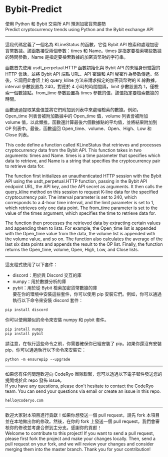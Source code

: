 # Bybit-Predict
使用 Python 和 Bybit 交易所 API 預測加密貨幣趨勢  
Predict cryptocurrency trends using Python and the Bybit exchange API

---
這段代碼定義了一個名為 KLineStatus 的函數，它從 Bybit API 檢索和處理加密貨幣數據。該函數接受兩個參數：times 和 Name。times 是指定要檢索哪些數據的時間參數，Name 是指定要檢索數據的加密貨幣對的字符串。

函數首先使用 usdt_perpetual.HTTP 函數初始化與 Bybit API 的未經身份驗證的 HTTP 會話，並將 Bybit API 端點 URL、API 密鑰和 API 秘密作為參數傳遞。然後，它調用此會話上的 query_kline 方法來請求指定的加密貨幣對的 K 線數據。interval 參數設置為 240，對應於 4 小時的時間間隔，limit 參數設置為 1，僅檢索一個數據點。from_time 參數設置為 times 參數的值，該值指定要檢索數據的時間。

函數通過提取某些值並將它們附加到列表中來處理檢索的數據。例如，Open_time 列表會被附加數據中的 Open_time 值，volume 列表會被附加 volume 值，以此類推。函數還計算最後六個數據點的平均值，並將結果附加到 OP 列表中。最後，函數返回 Open_time、volume、Open、High、Low 和 Close 列表。

This code define a function called KLineStatus that retrieves and processes cryptocurrency data from the Bybit API. This function takes in two arguments: times and Name. times is a time parameter that specifies which data to retrieve, and Name is a string that specifies the cryptocurrency pair to retrieve data for.

The function first initializes an unauthenticated HTTP session with the Bybit API using the usdt_perpetual.HTTP function, passing in the Bybit API endpoint URL, the API key, and the API secret as arguments. It then calls the query_kline method on this session to request K-line data for the specified cryptocurrency pair. The interval parameter is set to 240, which corresponds to a 4-hour time interval, and the limit parameter is set to 1, which retrieves only one data point. The from_time parameter is set to the value of the times argument, which specifies the time to retrieve data for.

The function then processes the retrieved data by extracting certain values and appending them to lists. For example, the Open_time list is appended with the Open_time value from the data, the volume list is appended with the volume value, and so on. The function also calculates the average of the last six data points and appends the result to the OP list. Finally, the function returns the Open_time, volume, Open, High, Low, and Close lists.

---

這支程式使用了以下套件：  
+ discord：用於與 Discord 交互的庫  
+ numpy：用於數據分析的庫  
+ pybit：用於從 Bybit 檢索加密貨幣數據的庫  
要在你的環境中安裝這些套件，你可以使用 pip 安裝它們。例如，你可以通過執行以下命令來安裝 discord 套件：
```
pip install discord
```
你可以使用類似的命令來安裝 numpy 和 pybit 套件。  
```
pip install numpy
pip install pybit
```
請注意，在執行這些命令之前，你需要確保你已經安裝了 pip。如果你還沒有安裝 pip，你可以通過執行以下命令來安裝它：  
```
python -m ensurepip --upgrade
```

---

如果您有任何問題歡迎向 CodeRyo 團隊聯繫，您可以透過以下電子郵件發送您的提問或於此 repo 發佈 issue。  
If you have any questions, please don't hesitate to contact the CodeRyo team. You can send your questions via email or create an issue in this repo.  
```
hello@coderyo.com
```

---

歡迎大家對本項目進行貢獻！如果你想發送一個 pull request，請先 fork 本項目並在本地做出你的修改。然後，在你的 fork 上發送一個 pull request，我們會審核你的修改並考慮合併到主分支。感謝你的貢獻！  
Welcome to contribute to this project! If you want to send a pull request, please first fork the project and make your changes locally. Then, send a pull request on your fork, and we will review your changes and consider merging them into the master branch. Thank you for your contribution!  
